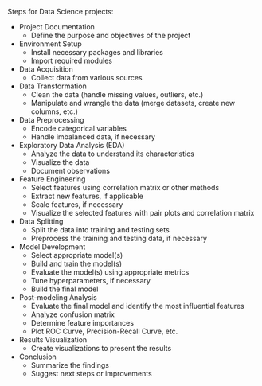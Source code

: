 Steps for Data Science projects:
- Project Documentation
	- Define the purpose and objectives of the project
- Environment Setup
	- Install necessary packages and libraries
	- Import required modules
- Data Acquisition
	- Collect data from various sources
- Data Transformation
	- Clean the data (handle missing values, outliers, etc.)
	- Manipulate and wrangle the data (merge datasets, create new columns, etc.)
- Data Preprocessing
	- Encode categorical variables
	- Handle imbalanced data, if necessary
- Exploratory Data Analysis (EDA)
	- Analyze the data to understand its characteristics
	- Visualize the data
	- Document observations
- Feature Engineering
	- Select features using correlation matrix or other methods
	- Extract new features, if applicable
	- Scale features, if necessary
	- Visualize the selected features with pair plots and correlation matrix
- Data Splitting
	- Split the data into training and testing sets
	- Preprocess the training and testing data, if necessary
- Model Development
	- Select appropriate model(s)
	- Build and train the model(s)
	- Evaluate the model(s) using appropriate metrics
	- Tune hyperparameters, if necessary
	- Build the final model
- Post-modeling Analysis
	- Evaluate the final model and identify the most influential features
	- Analyze confusion matrix
	- Determine feature importances
	- Plot ROC Curve, Precision-Recall Curve, etc.
- Results Visualization
	- Create visualizations to present the results
- Conclusion
	- Summarize the findings
	- Suggest next steps or improvements